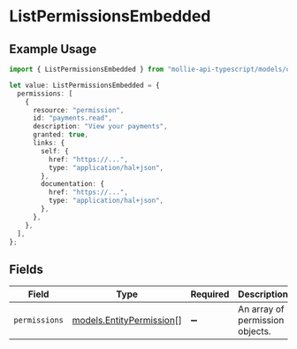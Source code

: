 # ListPermissionsEmbedded

## Example Usage

```typescript
import { ListPermissionsEmbedded } from "mollie-api-typescript/models/operations";

let value: ListPermissionsEmbedded = {
  permissions: [
    {
      resource: "permission",
      id: "payments.read",
      description: "View your payments",
      granted: true,
      links: {
        self: {
          href: "https://...",
          type: "application/hal+json",
        },
        documentation: {
          href: "https://...",
          type: "application/hal+json",
        },
      },
    },
  ],
};
```

## Fields

| Field                                                         | Type                                                          | Required                                                      | Description                                                   |
| ------------------------------------------------------------- | ------------------------------------------------------------- | ------------------------------------------------------------- | ------------------------------------------------------------- |
| `permissions`                                                 | [models.EntityPermission](../../models/entitypermission.md)[] | :heavy_minus_sign:                                            | An array of permission objects.                               |
